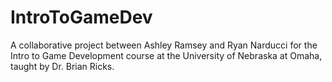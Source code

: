 # IntroToGameDev
A collaborative project between Ashley Ramsey and Ryan Narducci for the Intro to Game Development course at the University of Nebraska at Omaha, 
taught by Dr. Brian Ricks.
